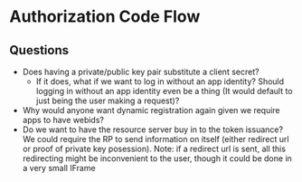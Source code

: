 # Authorization Code Flow

## Questions
 - Does having a private/public key pair substitute a client secret?
    - If it does, what if we want to log in without an app identity? Should logging in without an app identity even be a thing (It would default to just being the user making a request)?
 - Why would anyone want dynamic registration again given we require apps to have webids?
 - Do we want to have the resource server buy in to the token issuance? We could require the RP to send information on itself (either redirect url or proof of private key posession). Note: if a redirect url is sent, all this redirecting might be inconvenient to the user, though it could be done in a very small IFrame
